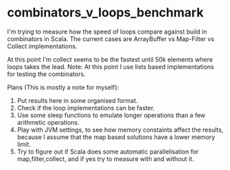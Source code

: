 # combinators_v_loops_benchmark
I'm trying to measure how the speed of loops compare against build in combinators in Scala.
The current cases are ArrayBuffer vs Map-Filter vs Collect implementations.

At this point I'm collect seems to be the fastest until 50k elements where loops takes the lead. 
Note: At this point I use lists based implementations for testing the combinators.

Plans (This is mostly a note for myself):
1. Put results here in some organised format. 
2. Check if the loop implementations can be faster.
3. Use some sleep functions to emulate longer operations than a few arithmetic operations.
4. Play with JVM settings, to see how memory constaints affect the results, because I assume that the map based solutions have a lower memory limit.
5. Try to figure out if Scala does some automatic parallelisation for map,filter,collect, and if yes try to measure with and without it.

